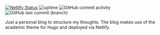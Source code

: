 [![Netlify Status](https://api.netlify.com/api/v1/badges/678d8c6c-bd01-4f17-811d-7291f1188b37/deploy-status)](https://app.netlify.com/sites/sad-yonath-a9e1ad/deploys)
![uptime](https://img.shields.io/uptimerobot/ratio/m787784352-2097cc84b336d6b904d24842)
![GitHub commit activity](https://img.shields.io/github/commit-activity/y/mivandev/starter-academic?style=plastic)
![GitHub last commit (branch)](https://img.shields.io/github/last-commit/mivandev/starter-academic/master?style=plastic)

Just a personal blog to structure my thoughts. The blog makes use of the academic theme for Hugo and deployed via Netlify.
